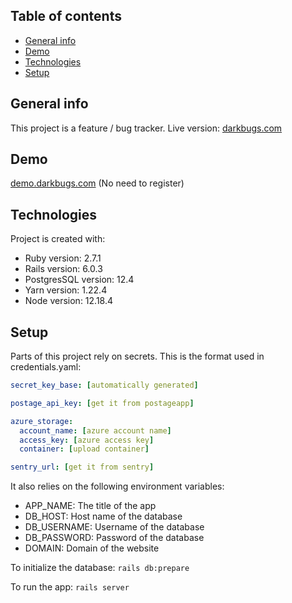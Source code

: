## Table of contents
* [General info](#general-info)
* [Demo](#demo)
* [Technologies](#technologies)
* [Setup](#setup)

## General info
This project is a feature / bug tracker. Live version:
[darkbugs.com](https://darkbugs.com) 

## Demo
[demo.darkbugs.com](https://demo.darkbugs.com) (No need to register)
	
## Technologies
Project is created with:
* Ruby version: 2.7.1
* Rails version: 6.0.3
* PostgresSQL version: 12.4
* Yarn version: 1.22.4
* Node version: 12.18.4
	
## Setup
Parts of this project rely on secrets. This is the format used in credentials.yaml:
```yaml
secret_key_base: [automatically generated]

postage_api_key: [get it from postageapp]

azure_storage:
  account_name: [azure account name]
  access_key: [azure access key]
  container: [upload container]

sentry_url: [get it from sentry]
```
It also relies on the following environment variables:
* APP_NAME: The title of the app
* DB_HOST: Host name of the database
* DB_USERNAME: Username of the database
* DB_PASSWORD: Password of the database
* DOMAIN: Domain of the website

To initialize the database:
`rails db:prepare`

To run the app:
`rails server`
